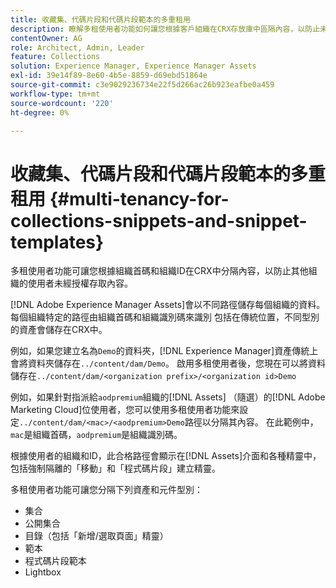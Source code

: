 ```yaml
---
title: 收藏集、代碼片段和代碼片段範本的多重租用
description: 瞭解多租使用者功能如何讓您根據客戶組織在CRX存放庫中區隔內容，以防止未經授權的存取。
contentOwner: AG
role: Architect, Admin, Leader
feature: Collections
solution: Experience Manager, Experience Manager Assets
exl-id: 39e14f89-8e60-4b5e-8859-d69ebd51864e
source-git-commit: c3e9029236734e22f5d266ac26b923eafbe0a459
workflow-type: tm+mt
source-wordcount: '220'
ht-degree: 0%

---
```


# 收藏集、代碼片段和代碼片段範本的多重租用 {#multi-tenancy-for-collections-snippets-and-snippet-templates}

多租使用者功能可讓您根據組織首碼和組織ID在CRX中分隔內容，以防止其他組織的使用者未經授權存取內容。

[!DNL Adobe Experience Manager Assets]會以不同路徑儲存每個組織的資料。 每個組織特定的路徑由組織首碼和組織識別碼來識別
包括在傳統位置，不同型別的資產會儲存在CRX中。

例如，如果您建立名為`Demo`的資料夾，[!DNL Experience Manager]資產傳統上會將資料夾儲存在`../content/dam/Demo`。 啟用多租使用者後，您現在可以將資料儲存在`../content/dam/<organization prefix>/<organization id>Demo`

例如，如果針對指派給`aodpremium`組織的[!DNL Assets] （隨選）的[!DNL Adobe Marketing Cloud]位使用者，您可以使用多租使用者功能來設定`../content/dam/<mac>/<aodpremium>Demo`路徑以分隔其內容。 在此範例中，`mac`是組織首碼，`aodpremium`是組織識別碼。

根據使用者的組織和ID，此合格路徑會顯示在[!DNL Assets]介面和各種精靈中，包括強制隔離的「移動」和「程式碼片段」建立精靈。

多租使用者功能可讓您分隔下列資產和元件型別：

* 集合
* 公開集合
* 目錄（包括「新增/選取頁面」精靈）
* 範本
* 程式碼片段範本
* Lightbox
